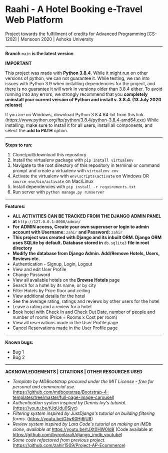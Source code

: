 # Raahi - A Hotel Booking e-Travel Web Platform

Project towards the fulfillment of credits for Advanced Programming [CS-1202] | Monsoon 2020 | Ashoka University

***

**Branch** `main` **is the latest version**

**IMPORTANT**

This project was made with **Python 3.8.4**. While it might run on other versions of python, we can not guarantee it. While testing, we ran into issues with Python 3.9 when installing dependencies for the project, and there is no guarantee it will work in versions older than 3.8.4 either. To avoid running into any errors, we strongly recommend that you **completely uninstall your current version of Python and install v. 3.8.4. (13 July 2020 release)**

If you are on Windows, download Python 3.8.4 64-bit from this link. (https://www.python.org/ftp/python/3.8.4/python-3.8.4-amd64.exe) 
While installing, make sure to install it for all users, install all components, and select the **add to PATH** option. 

***

**Steps to run:**

1. Clone/pull/download this repository
2. Install the virtualenv package with `pip install virtualenv`
3. Navigate to the root directory of this repository in terminal or command prompt and create a virtualenv with `virtualenv env` 
4. Activate the virtualenv with `env\scripts\activate` on Windows OR `source env/bin/activate` on Mac/Linux 
5. Install dependencies with `pip install -r requirements.txt`
6. Run server with `python manage.py runserver`

***

**Features:**
- **ALL ACTIVITIES CAN BE TRACKED FROM THE DJANGO ADMIN PANEL at** `http://127.0.0.1:8000/admin/`
- **For ADMIN access, Create your own superuser or login to admin account with Username:** `zahir` **and Password:** `zahir` 
- **This project was created with Django and its inbuilt ORM. Django ORM uses SQLite by default. Database stored in** `db.sqlite3` **file in root directory**
- **Modify the database from Django Admin. Add/Remove Hotels, Users, Reviews etc.**
- Authentication - Signup, Login, Logout
- View and edit User Profile
- Change Password
- View all available hotels on the **Browse Hotels** page
- Search for a hotel by its name, or by city
- Filter Hotels by Price floor and ceiling
- View additional details for the hotel
- See the average rating, ratings and reviews by other users for the hotel
- Leave a rating and a review for a hotel
- Book hotel with Check In and Check Out Date, number of people and number of rooms (Price = Rooms x Cost per room)
- View all reservations made in the User Profile page
- Cancel Reservations made in the User Profile page

***

**Known bugs:**

- Bug 1
- Bug 2

***

**ACKNOWLEDGEMENTS | CITATIONS | OTHER RESOURCES USED**

- _Template by MDBootstrap procured under the MIT License - free for personal and commercial use._ (https://github.com/mdbootstrap/Bootstrap-4-templates/tree/master/full-page-image-carousel)
- _Authentication system inspired by Dennis Ivy's tutorial._ (https://youtu.be/tUqUdu0Sjyc)
- _Filtering system inspired by JustDjango's tutorial on building filtering forms._ (https://youtu.be/GtwK0Hj6jU8)
- _Review system inspired by Lara Code's tutorial on making an IMDb clone, available at_ https://youtu.be/tJXt0HW0Id8 (Code available at https://github.com/byronlara5/django_imdb_youtube)
- _Some code refactored from previous project._ (https://github.com/zahir1509/Project-AP-Ecommerce)
